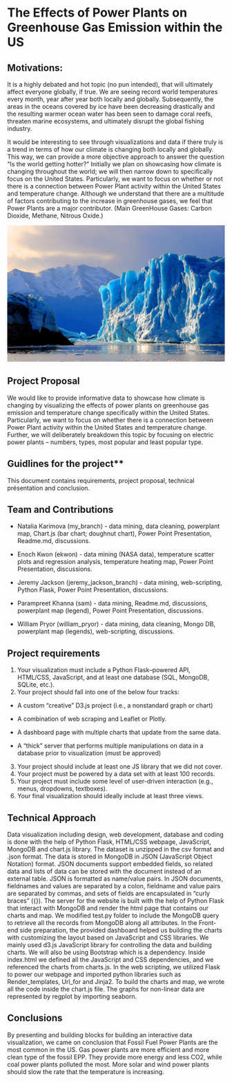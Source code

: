 # The Effects of Power Plants on Greenhouse Gas Emission within the US

## Motivations:

It is a highly debated and hot topic (no pun intended), that will ultimately affect everyone globally, if true. We are seeing record world temperatures every month, year after year both locally and globally. Subsequently, the areas in the oceans covered by ice have been decreasing drastically and the resulting warmer ocean water has been seen to damage coral reefs, threaten marine ecosystems, and ultimately disrupt the global fishing industry. 

It would be interesting to see through visualizations and data if there truly is a trend in terms of how our climate is changing both locally and globally. This way, we can provide a more objective approach to answer the question “Is the world getting hotter?” Initially we plan on showcasing how climate is changing throughout the world; we will then narrow down to specifically focus on the United States. Particularly, we want to focus on whether or not there is a connection between Power Plant activity within the United States and temperature change. Although we understand that there are a multitude of factors contributing to the increase in greenhouse gases, we feel that Power Plants are a major contributor. (Main GreenHouse Gases: Carbon Dioxide, Methane, Nitrous Oxide.)

![ice](static/frozen.jpg)

## **Project Proposal**

We would like to provide informative data to showcase how climate is changing by visualizing the effects of power plants on greenhouse gas emission and temperature change specifically within the United States. Particularly, we want to focus on whether there is a connection between Power Plant activity within the United States and temperature change. Further, we will deliberately breakdown this topic by focusing on electric power plants – numbers, types, most popular and least popular type.

## Guidlines for the project**
This document contains requirements, project proposal, technical présentation and conclusion.

## **Team and Contributions**

* Natalia Karimova (my_branch)  - data mining, data cleaning, powerplant map, Chart.js (bar chart; doughnut chart), Power Point Presentation, Readme.md, discussions.

* Enoch Kwon (ekwon) - data mining (NASA data), temperature scatter plots and regression analysis, temperature heating map, Power Point Presentation, discussions.

* Jeremy Jackson (jeremy_jackson_branch) - data mining, web-scripting, Python Flask, Power Point Presentation, discussions.

* Parampreet Khanna (sam) -  data mining, Readme.md, discussions, powerplant map (legend), Power Point Presentation, discussions.

* William Pryor (william_pryor) - data mining, data cleaning, Mongo DB, powerplant map (legends), web-scripting, discussions.

## **Project requirements**
1. Your visualization must include a Python Flask–powered API, HTML/CSS, JavaScript, and at least one database (SQL, MongoDB, SQLite, etc.).
2. Your project should fall into one of the below four tracks: 

* A custom “creative” D3.js project (i.e., a nonstandard graph or chart)

* A combination of web scraping and Leaflet or Plotly.

* A dashboard page with multiple charts that update from the same data.

* A “thick” server that performs multiple manipulations on data in a database prior to visualization (must be approved)

3. Your project should include at least one JS library that we did not cover.
4. Your project must be powered by a data set with at least 100 records.
5. Your project must include some level of user-driven interaction (e.g., menus, dropdowns, textboxes).
6. Your final visualization should ideally include at least three views.



## **Technical Approach**

Data visualization including design, web development, database and coding is done with the help of Python Flask, HTML/CSS webpage, JavaScript, MongoDB and chart.js library. 
The dataset is unzipped in the csv format and .json format. The data is stored in MongoDB in JSON (JavaScript Object Notation) format. JSON documents support embedded fields, so related data and lists of data can be stored with the document instead of an external table. JSON is formatted as name/value pairs. In JSON documents, fieldnames and values are separated by a colon, fieldname and value pairs are separated by commas, and sets of fields are encapsulated in “curly braces” ({}). 
The server for the website is built with the help of Python Flask that interact with MongoDB and render the html page that contains our charts and map. We modified test.py folder to include the MongoDB query to retrieve all the records from MongoDB along all attributes.
In the Front-end side preparation, the provided dashboard helped us building the charts with customizing the layout based on JavaScript and CSS libraries. We mainly used d3.js JavaScript library for controlling the data and building charts. We will also be using Bootstrap which is a dependency. Inside index.html we defined all the JavaScript and CSS dependencies, and we referenced the charts from charts.js. In the web scripting, we utilized Flask to power our webpage and imported python libraries such as Render_templates, Url_for and Jinja2. To build the charts and map, we wrote all the code inside the chart.js file. The graphs for non-linear data are represented by regplot by importing seaborn.

## **Conclusions**

By presenting and building blocks for building an interactive data visualization, we came on conclusion that Fossil Fuel Power Plants are the most common in the US. Gas power plants are more efficient and more clean type of the fossil EPP. They provide more energy and less CO2, while coal power plants polluted the most. More solar and wind power plants should slow the rate that the temperature is increasing.
